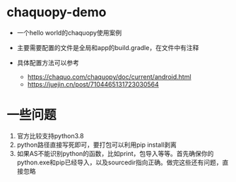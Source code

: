 # chaquopy-demo

- 一个hello world的chaquopy使用案例
- 主要需要配置的文件是全局和app的build.gradle，在文件中有注释

- 具体配置方法可以参考
  - https://chaquo.com/chaquopy/doc/current/android.html
  - https://juejin.cn/post/7104465131723030564
 
# 一些问题
1. 官方比较支持python3.8
2. python路径直接写死即可，要打包可以利用pip install剥离
3. 如果AS不能识别python的函数，比如print，包导入等等。首先确保你的python.exe和pip已经导入，以及sourcedir指向正确。做完这些还有问题，直接忽略
